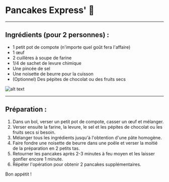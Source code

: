 # Pancakes Express' 🥞
***
## Ingrédients (pour 2 personnes) :
- 1 petit pot de compote (n'importe quel goût fera l'affaire)
- 1 œuf
- 2 cuillères à soupe de farine
- 1/4 de sachet de levure chimique
- Une pincée de sel
- Une noisette de beurre pour la cuisson
- (Optionnel) Des pépites de chocolat ou des fruits secs

![alt text](https://4.bp.blogspot.com/-fCIz53Vlo4E/UMz6ZWIYAeI/AAAAAAAACTQ/28G4tZmfw2g/s1600/157+quinoa+pancakes.jpg)

***
## Préparation :

1. Dans un bol, verser un petit pot de compote, casser un œuf et mélanger.
2. Verser ensuite la farine, la levure, le sel et les pépites de chocolat ou les fruits secs si besoin.
3. Mélanger tous les ingrédients jusqu'à l'obtention d'une pâte homogène.
4. Faire fondre une noisette de beurre dans une poêle et verser la moitié de la préparation en 2 petits tas.
5. Retourner les pancakes après 2-3 minutes à feu moyen et les laisser gonfler encore 1 minute.
6. Répéter l'opération pour obtenir 2 pancakes supplémentaires.

Bon appétit !
